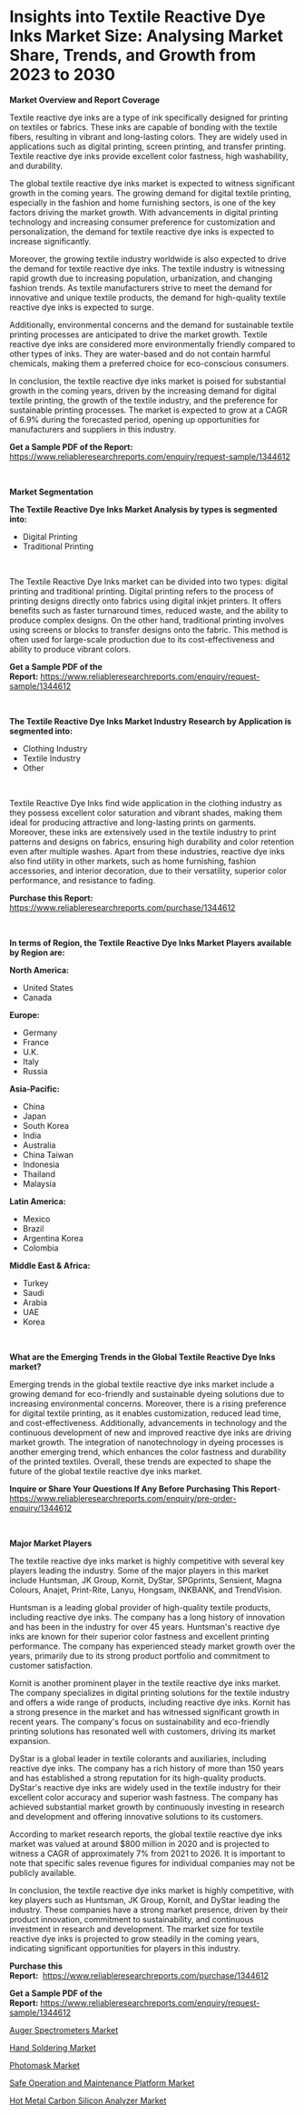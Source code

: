 <p><h1>Insights into Textile Reactive Dye Inks Market Size: Analysing Market Share, Trends, and Growth from 2023 to 2030</h1></p><p><strong>Market Overview and Report Coverage</strong></p>
<p><p>Textile reactive dye inks are a type of ink specifically designed for printing on textiles or fabrics. These inks are capable of bonding with the textile fibers, resulting in vibrant and long-lasting colors. They are widely used in applications such as digital printing, screen printing, and transfer printing. Textile reactive dye inks provide excellent color fastness, high washability, and durability.</p><p>The global textile reactive dye inks market is expected to witness significant growth in the coming years. The growing demand for digital textile printing, especially in the fashion and home furnishing sectors, is one of the key factors driving the market growth. With advancements in digital printing technology and increasing consumer preference for customization and personalization, the demand for textile reactive dye inks is expected to increase significantly.</p><p>Moreover, the growing textile industry worldwide is also expected to drive the demand for textile reactive dye inks. The textile industry is witnessing rapid growth due to increasing population, urbanization, and changing fashion trends. As textile manufacturers strive to meet the demand for innovative and unique textile products, the demand for high-quality textile reactive dye inks is expected to surge.</p><p>Additionally, environmental concerns and the demand for sustainable textile printing processes are anticipated to drive the market growth. Textile reactive dye inks are considered more environmentally friendly compared to other types of inks. They are water-based and do not contain harmful chemicals, making them a preferred choice for eco-conscious consumers.</p><p>In conclusion, the textile reactive dye inks market is poised for substantial growth in the coming years, driven by the increasing demand for digital textile printing, the growth of the textile industry, and the preference for sustainable printing processes. The market is expected to grow at a CAGR of 6.9% during the forecasted period, opening up opportunities for manufacturers and suppliers in this industry.</p></p>
<p><strong>Get a Sample PDF of the Report:</strong> <a href="https://www.reliableresearchreports.com/enquiry/request-sample/1344612">https://www.reliableresearchreports.com/enquiry/request-sample/1344612</a></p>
<p>&nbsp;</p>
<p><strong>Market Segmentation</strong></p>
<p><strong>The Textile Reactive Dye Inks Market Analysis by types is segmented into:</strong></p>
<p><ul><li>Digital Printing</li><li>Traditional Printing</li></ul></p>
<p>&nbsp;</p>
<p><p>The Textile Reactive Dye Inks market can be divided into two types: digital printing and traditional printing. Digital printing refers to the process of printing designs directly onto fabrics using digital inkjet printers. It offers benefits such as faster turnaround times, reduced waste, and the ability to produce complex designs. On the other hand, traditional printing involves using screens or blocks to transfer designs onto the fabric. This method is often used for large-scale production due to its cost-effectiveness and ability to produce vibrant colors.</p></p>
<p><strong>Get a Sample PDF of the Report:</strong>&nbsp;<a href="https://www.reliableresearchreports.com/enquiry/request-sample/1344612">https://www.reliableresearchreports.com/enquiry/request-sample/1344612</a></p>
<p>&nbsp;</p>
<p><strong>The Textile Reactive Dye Inks Market Industry Research by Application is segmented into:</strong></p>
<p><ul><li>Clothing Industry</li><li>Textile Industry</li><li>Other</li></ul></p>
<p>&nbsp;</p>
<p><p>Textile Reactive Dye Inks find wide application in the clothing industry as they possess excellent color saturation and vibrant shades, making them ideal for producing attractive and long-lasting prints on garments. Moreover, these inks are extensively used in the textile industry to print patterns and designs on fabrics, ensuring high durability and color retention even after multiple washes. Apart from these industries, reactive dye inks also find utility in other markets, such as home furnishing, fashion accessories, and interior decoration, due to their versatility, superior color performance, and resistance to fading.</p></p>
<p><strong>Purchase this Report:</strong>&nbsp; <a href="https://www.reliableresearchreports.com/purchase/1344612">https://www.reliableresearchreports.com/purchase/1344612</a></p>
<p>&nbsp;</p>
<p><strong>In terms of Region, the Textile Reactive Dye Inks Market Players available by Region are:</strong></p>
<p>
    <p> <strong> North America: </strong>
        <ul>
            <li>United States</li>
            <li>Canada</li>
        </ul>
        </p> 
    <p> <strong> Europe: </strong>
        <ul>
            <li>Germany</li>
            <li>France</li>
            <li>U.K.</li>
            <li>Italy</li>
            <li>Russia</li>
        </ul>
        </p> 
    <p> <strong> Asia-Pacific: </strong>
        <ul>
            <li>China</li>
            <li>Japan</li>
            <li>South Korea</li>
            <li>India</li>
            <li>Australia</li>
            <li>China Taiwan</li>
            <li>Indonesia</li>
            <li>Thailand</li>
            <li>Malaysia</li>
        </ul>
        </p> 
    <p> <strong> Latin America: </strong>
        <ul>
            <li>Mexico</li>
            <li>Brazil</li>
            <li>Argentina Korea</li>
            <li>Colombia</li>
        </ul>
        </p> 
    <p> <strong> Middle East & Africa: </strong>
        <ul>
            <li>Turkey</li>
            <li>Saudi</li>
            <li>Arabia</li>
            <li>UAE</li>
            <li>Korea</li>
        </ul>
    </p>
    </p>
<p>&nbsp;</p>
<p><strong>What are the Emerging Trends in the Global Textile Reactive Dye Inks market?</strong></p>
<p><p>Emerging trends in the global textile reactive dye inks market include a growing demand for eco-friendly and sustainable dyeing solutions due to increasing environmental concerns. Moreover, there is a rising preference for digital textile printing, as it enables customization, reduced lead time, and cost-effectiveness. Additionally, advancements in technology and the continuous development of new and improved reactive dye inks are driving market growth. The integration of nanotechnology in dyeing processes is another emerging trend, which enhances the color fastness and durability of the printed textiles. Overall, these trends are expected to shape the future of the global textile reactive dye inks market.</p></p>
<p><strong>Inquire or Share Your Questions If Any Before Purchasing This Report</strong>- <a href="https://www.reliableresearchreports.com/enquiry/pre-order-enquiry/1344612">https://www.reliableresearchreports.com/enquiry/pre-order-enquiry/1344612</a></p>
<p>&nbsp;</p>
<p><strong>Major Market Players</strong></p>
<p><p>The textile reactive dye inks market is highly competitive with several key players leading the industry. Some of the major players in this market include Huntsman, JK Group, Kornit, DyStar, SPGprints, Sensient, Magna Colours, Anajet, Print-Rite, Lanyu, Hongsam, INKBANK, and TrendVision.</p><p>Huntsman is a leading global provider of high-quality textile products, including reactive dye inks. The company has a long history of innovation and has been in the industry for over 45 years. Huntsman's reactive dye inks are known for their superior color fastness and excellent printing performance. The company has experienced steady market growth over the years, primarily due to its strong product portfolio and commitment to customer satisfaction.</p><p>Kornit is another prominent player in the textile reactive dye inks market. The company specializes in digital printing solutions for the textile industry and offers a wide range of products, including reactive dye inks. Kornit has a strong presence in the market and has witnessed significant growth in recent years. The company's focus on sustainability and eco-friendly printing solutions has resonated well with customers, driving its market expansion.</p><p>DyStar is a global leader in textile colorants and auxiliaries, including reactive dye inks. The company has a rich history of more than 150 years and has established a strong reputation for its high-quality products. DyStar's reactive dye inks are widely used in the textile industry for their excellent color accuracy and superior wash fastness. The company has achieved substantial market growth by continuously investing in research and development and offering innovative solutions to its customers.</p><p>According to market research reports, the global textile reactive dye inks market was valued at around $800 million in 2020 and is projected to witness a CAGR of approximately 7% from 2021 to 2026. It is important to note that specific sales revenue figures for individual companies may not be publicly available.</p><p>In conclusion, the textile reactive dye inks market is highly competitive, with key players such as Huntsman, JK Group, Kornit, and DyStar leading the industry. These companies have a strong market presence, driven by their product innovation, commitment to sustainability, and continuous investment in research and development. The market size for textile reactive dye inks is projected to grow steadily in the coming years, indicating significant opportunities for players in this industry.</p></p>
<p><strong>Purchase this Report:</strong>&nbsp;&nbsp;<a href="https://www.reliableresearchreports.com/purchase/1344612">https://www.reliableresearchreports.com/purchase/1344612</a></p>
<p></p>
<p><strong>Get a Sample PDF of the Report:</strong>&nbsp;<a href="https://www.reliableresearchreports.com/enquiry/request-sample/1344612">https://www.reliableresearchreports.com/enquiry/request-sample/1344612</a></p>
<p><p><a href="https://www.linkedin.com/pulse/auger-spectrometers-market-size-share-amp-trends-analysis-6xoye/">Auger Spectrometers Market</a></p><p><a href="https://medium.com/@elsahermann/hand-soldering-market-size-growth-forecast-2023-2030-2d0b9dfdc086">Hand Soldering Market</a></p><p><a href="https://medium.com/@orlohagenes/photomask-market-size-growth-forecast-2023-2030-01172278738c">Photomask Market</a></p><p><a href="https://github.com/jonneygiverf/Market-Research-Report-List-1/blob/main/safe-operation-and-maintenance-platform-market.md">Safe Operation and Maintenance Platform Market</a></p><p><a href="https://github.com/dziulagalemab/Market-Research-Report-List-1/blob/main/hot-metal-carbon-silicon-analyzer-market.md">Hot Metal Carbon Silicon Analyzer Market</a></p></p>